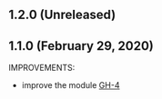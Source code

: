 ## 1.2.0 (Unreleased)
## 1.1.0 (February 29, 2020)

IMPROVEMENTS:

- improve the module [GH-4](https://github.com/terraform-alicloud-modules/terraform-alicloud-table-store/pull/4)

